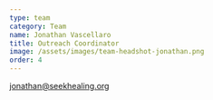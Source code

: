 ```yaml
---
type: team
category: Team
name: Jonathan Vascellaro
title: Outreach Coordinator
image: /assets/images/team-headshot-jonathan.png
order: 4
---
```


<jonathan@seekhealing.org>